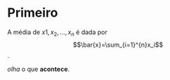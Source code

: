 # Primeiro


A média de $x1,x_2,\ldots,x_n$ é dada por $$\bar{x}=\sum_{i=1}^{n}x_i$$.

*olha* o que **acontece**.
